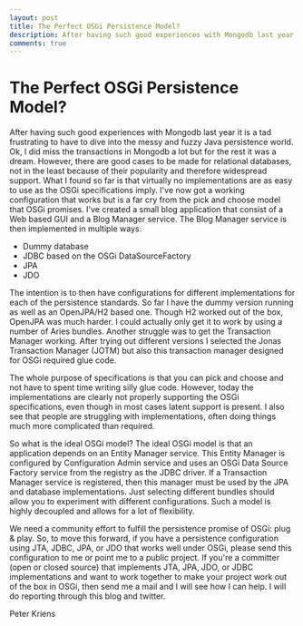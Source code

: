 ```yaml
---
layout: post
title: The Perfect OSGi Persistence Model?
description: After having such good experiences with Mongodb last year it is a tad frustrating to have to dive into the messy and fuzzy Java persistence world. Ok, I did miss the transactions in Mongodb a lot but for the rest it was a dream. However, there are good cases ...
comments: true
---
```


# The Perfect OSGi Persistence Model?

After having such good experiences with Mongodb last year it is a tad frustrating to have to dive into the messy and fuzzy Java persistence world. Ok, I did miss the transactions in Mongodb a lot but for the rest it was a dream. However, there are good cases to be made for relational databases, not in the least because of their popularity and therefore widespread support. What I found so far is that virtually no implementations are as easy to use as the OSGi specifications imply. I've now got a working configuration that works but is a far cry from the pick and choose model that OSGi promises. I've created a small blog application that consist of a Web based GUI and a Blog Manager service. The Blog Manager service is then implemented in multiple ways:

* Dummy database
* JDBC based on the OSGi DataSourceFactory
* JPA
* JDO

The intention is to then have configurations for different implementations for each of the persistence standards. So far I have the dummy version running as well as an OpenJPA/H2 based one. Though H2 worked out of the box, OpenJPA was much harder. I could actually only get it to work by using a number of Aries bundles. Another struggle was to get the Transaction Manager working. After trying out different versions I selected the Jonas Transaction Manager (JOTM) but also this transaction manager designed for OSGi required glue code.

The whole purpose of specifications is that you can pick and choose and not have to spent time writing silly glue code. However, today the implementations are clearly not properly supporting the OSGi specifications, even though in most cases latent support is present. I also see that people are struggling with implementations, often doing things much more complicated than required.

So what is the ideal OSGi model? The ideal OSGi model is that an application depends on an Entity Manager service. This Entity Manager is configured by Configuration Admin service and uses an OSGi Data Source Factory service from the registry as the JDBC driver. If a Transaction Manager service is registered, then this manager must be used by the JPA and database implementations. Just selecting different bundles should allow you to experiment with different configurations. Such a model is highly decoupled and allows for a lot of flexibility.

We need a community effort to fulfill the persistence promise of OSGi: plug &amp; play. So, to move this forward, if you have a persistence configuration using JTA, JDBC, JPA, or JDO that works well under OSGi, please send this configuration to me or point me to a public project. If you're a committer (open or closed source) that implements JTA, JPA, JDO, or JDBC implementations and want to work together to make your project work out of the box in OSGi, then send me a mail and I will see how I can help. I will do reporting through this blog and twitter.

 Peter Kriens